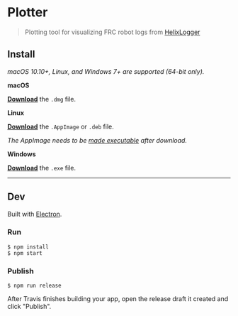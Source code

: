 # Plotter

> Plotting tool for visualizing FRC robot logs from [HelixLogger](https://github.com/TripleHelixProgramming/HelixUtilities/wiki/HelixLogger)


## Install

*macOS 10.10+, Linux, and Windows 7+ are supported (64-bit only).*

**macOS**

[**Download**](https://github.com/plato2000/plotter/releases/latest) the `.dmg` file.

**Linux**

[**Download**](https://github.com/plato2000/plotter/releases/latest) the `.AppImage` or `.deb` file.

*The AppImage needs to be [made executable](http://discourse.appimage.org/t/how-to-make-an-appimage-executable/80) after download.*

**Windows**

[**Download**](https://github.com/plato2000/plotter/releases/latest) the `.exe` file.


---


## Dev

Built with [Electron](https://electronjs.org).

### Run

```
$ npm install
$ npm start
```

### Publish

```
$ npm run release
```

After Travis finishes building your app, open the release draft it created and click "Publish".
